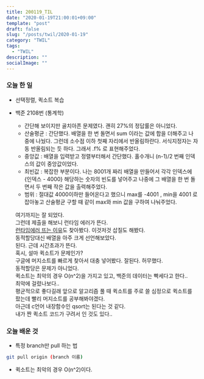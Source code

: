 ```yaml
---
title: 200119_TIL
date: "2020-01-19T21:00:01+09:00"
template: "post"
draft: false
slug: "/posts/twil/2020-01-19"
category: "TWIL"
tags:
  - "TWIL"
description: ""
socialImage: ""
---
```


### 오늘 한 일

- 선택정렬, 퀵소트 복습
- 백준 2108번 (통계학)
  - 간단해 보이지만 골치아픈 문제였다. 괜히 27%의 정답률은 아니었다.
  - 산술평균 :  간단했다. 배열을 한 번 돌면서 sum 이라는 값에 합을 더해주고 나중에 나눴다. 그런데 소수점 이하 첫째 자리에서 반올림하란다. 서식지정자는 자동 반올림되는 듯 하다. 그래서 .f% 로 표현해주었다.
  - 중앙값 : 배열을 입력받고 정렬부터해서 간단했다. 홀수개니 (n-1)/2 번째 인덱스의 값이 중앙값이었다.
  - 최빈값 : 복잡한 부분이다. 나는 8001개 짜리 배열을 만들어서 각각 인덱스에 {인덱스 - 4000} 해당하는 숫자의 빈도를 넣어주고 나중에 그 배열을 한 번 돌면서 두 번째 작은 값을 출력해주었다.
  - 범위 : 절대값 4000이하만 들어온다고 했으니 max를 -4001 , min을 4001 로 잡아놓고 산술평균 구할 때 같이 max와 min 값을 구하여 나눠주었다.
  
  여기까지는 잘 되었다.  
  그런데 제출을 해보니 런타임 에러가 뜬다.  
  [런타임에러 뜨는 이유](https://www.acmicpc.net/board/view/22980)도 찾아봤다.
  이것저것 삽질도 해봤다.   
  동적할당대신 배열을 아주 크게 선언해보았다.  
  된다. 근데 시간초과가 뜬다.  
  혹시, 설마 퀵소트가 문제인가?  
  구글에 머지소트를 빠르게 찾아서 대충 넣어봤다. 잘된다. 허무했다.  
  동적할당은 문제가 아니었다.  
  퀵소트는 최악의 경우 O(n^2)을 가지고 있고, 백준의 데이터는 빡세다고 한다..  
  최악에 걸렸나보다..  
  평균적으로 좋다길래 앞으로 알고리즘 풀 때 퀵소트를 주로 쓸 심정으로 퀵소트를 팠는데 빨리 머지소트를 공부해봐야겠다.  
  아근데 c언어 내장함수인 qsort는 된다는 것 같다.  
  내가 짠 퀵소트 코드가 구려서 인 것도 있다..
  
  
### 오늘 배운 것

- 특정 branch만 pull 하는 법
~~~bash
git pull origin (branch 이름)
~~~   

- 퀵소트는 최악의 경우 O(n^2)이다.